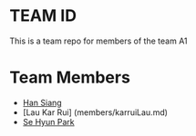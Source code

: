 # TEAM ID
This is a team repo for members of the team A1


# Team Members
* [Han Siang](members/hanSiang.md)
* [Lau Kar Rui] (members/karruiLau.md)
* [Se Hyun Park](members/sophiePark.md)